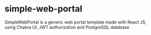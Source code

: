 # simple-web-portal
SimpleWebPortal is a generic web portal template made with React JS, using Chakra UI, JWT authorization and PostgreSQL database
